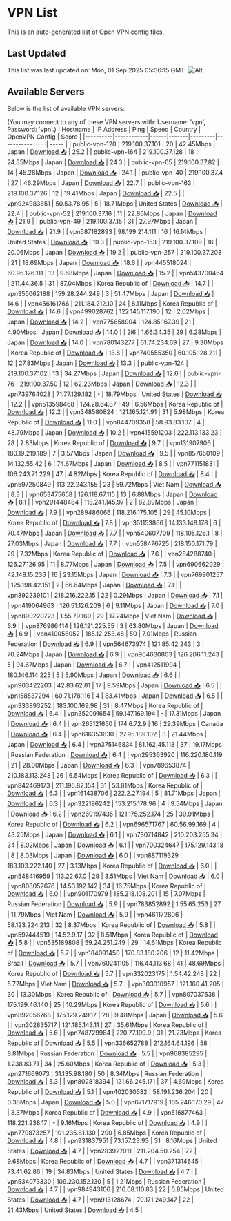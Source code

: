# VPN List

This is an auto-generated list of Open VPN config files.

## Last Updated

This list was last updated on: Mon, 01 Sep 2025 05:36:15 GMT.
![Alt](https://repobeats.axiom.co/api/embed/186b98318ef1479477931607c1ad7d823f12451f.svg "Repobeats analytics image")

## Available Servers

Below is the list of available VPN servers:

(You may connect to any of these VPN servers with: Username: 'vpn', Password: 'vpn'.)
| Hostname | IP Address | Ping | Speed | Country | OpenVPN Config | Score |
|----------|------------|------|-------|---------|----------------| ----- |
| public-vpn-120 | 219.100.37.101 | 20 | 42.45Mbps | Japan | [Download 📥](./configs/server_0_JP.ovpn) | 25.2 |
| public-vpn-164 | 219.100.37.128 | 18 | 24.85Mbps | Japan | [Download 📥](./configs/server_1_JP.ovpn) | 24.3 |
| public-vpn-65 | 219.100.37.82 | 14 | 45.28Mbps | Japan | [Download 📥](./configs/server_2_JP.ovpn) | 24.1 |
| public-vpn-40 | 219.100.37.4 | 27 | 46.29Mbps | Japan | [Download 📥](./configs/server_3_JP.ovpn) | 22.7 |
| public-vpn-163 | 219.100.37.126 | 12 | 19.41Mbps | Japan | [Download 📥](./configs/server_4_JP.ovpn) | 22.5 |
| vpn924983651 | 50.53.78.95 | 5 | 18.71Mbps | United States | [Download 📥](./configs/server_5_US.ovpn) | 22.4 |
| public-vpn-52 | 219.100.37.16 | 11 | 22.86Mbps | Japan | [Download 📥](./configs/server_6_JP.ovpn) | 21.9 |
| public-vpn-49 | 219.100.37.15 | 31 | 27.97Mbps | Japan | [Download 📥](./configs/server_7_JP.ovpn) | 21.9 |
| vpn587182893 | 98.199.214.111 | 16 | 16.14Mbps | United States | [Download 📥](./configs/server_8_US.ovpn) | 19.3 |
| public-vpn-153 | 219.100.37.109 | 16 | 20.06Mbps | Japan | [Download 📥](./configs/server_9_JP.ovpn) | 19.2 |
| public-vpn-257 | 219.100.37.208 | 21 | 18.69Mbps | Japan | [Download 📥](./configs/server_10_JP.ovpn) | 18.6 |
| vpn445518024 | 60.96.126.111 | 13 | 9.68Mbps | Japan | [Download 📥](./configs/server_11_JP.ovpn) | 15.2 |
| vpn543700464 | 211.44.36.5 | 31 | 87.04Mbps | Korea Republic of | [Download 📥](./configs/server_12_KR.ovpn) | 14.7 |
| vpn355062188 | 159.28.244.249 | 3 | 51.47Mbps | Japan | [Download 📥](./configs/server_13_JP.ovpn) | 14.6 |
| vpn456161766 | 211.184.212.10 | 24 | 8.11Mbps | Korea Republic of | [Download 📥](./configs/server_14_KR.ovpn) | 14.6 |
| vpn499028762 | 122.145.117.190 | 12 | 2.02Mbps | Japan | [Download 📥](./configs/server_15_JP.ovpn) | 14.2 |
| vpn775658904 | 124.85.167.39 | 21 | 4.90Mbps | Japan | [Download 📥](./configs/server_16_JP.ovpn) | 14.0 |
| 2i6 | 1.66.34.35 | 29 | 6.28Mbps | Japan | [Download 📥](./configs/server_17_JP.ovpn) | 14.0 |
| vpn780143277 | 61.74.234.69 | 27 | 9.30Mbps | Korea Republic of | [Download 📥](./configs/server_18_KR.ovpn) | 13.8 |
| vpn740555350 | 60.105.128.211 | 12 | 27.83Mbps | Japan | [Download 📥](./configs/server_19_JP.ovpn) | 13.3 |
| public-vpn-124 | 219.100.37.102 | 13 | 34.27Mbps | Japan | [Download 📥](./configs/server_20_JP.ovpn) | 12.6 |
| public-vpn-76 | 219.100.37.50 | 12 | 62.23Mbps | Japan | [Download 📥](./configs/server_21_JP.ovpn) | 12.3 |
| vpn739764028 | 71.77.129.182 | - | 18.79Mbps | United States | [Download 📥](./configs/server_22_US.ovpn) | 12.2 |
| vpn513598468 | 124.28.64.87 | 49 | 6.56Mbps | Korea Republic of | [Download 📥](./configs/server_23_KR.ovpn) | 12.2 |
| vpn348580824 | 121.165.121.91 | 31 | 5.98Mbps | Korea Republic of | [Download 📥](./configs/server_24_KR.ovpn) | 11.0 |
| vpn844709358 | 58.93.83.107 | 4 | 48.79Mbps | Japan | [Download 📥](./configs/server_25_JP.ovpn) | 10.2 |
| vpn415591203 | 222.113.133.23 | 28 | 2.83Mbps | Korea Republic of | [Download 📥](./configs/server_26_KR.ovpn) | 9.7 |
| vpn131907906 | 180.19.219.189 | 7 | 3.57Mbps | Japan | [Download 📥](./configs/server_27_JP.ovpn) | 9.5 |
| vpn857650109 | 14.132.55.42 | 6 | 74.67Mbps | Japan | [Download 📥](./configs/server_28_JP.ovpn) | 8.5 |
| vpn771151831 | 106.243.71.229 | 47 | 4.82Mbps | Korea Republic of | [Download 📥](./configs/server_29_KR.ovpn) | 8.4 |
| vpn597250849 | 113.22.243.155 | 23 | 59.72Mbps | Viet Nam | [Download 📥](./configs/server_30_VN.ovpn) | 8.3 |
| vpn653475658 | 126.118.67.115 | 13 | 6.88Mbps | Japan | [Download 📥](./configs/server_31_JP.ovpn) | 8.1 |
| vpn291448484 | 118.241.145.97 | 2 | 82.89Mbps | Japan | [Download 📥](./configs/server_32_JP.ovpn) | 7.9 |
| vpn289486066 | 118.216.175.105 | 29 | 45.10Mbps | Korea Republic of | [Download 📥](./configs/server_33_KR.ovpn) | 7.8 |
| vpn351153866 | 14.133.148.178 | 6 | 70.47Mbps | Japan | [Download 📥](./configs/server_34_JP.ovpn) | 7.7 |
| vpn540607709 | 118.105.126.1 | 8 | 27.03Mbps | Japan | [Download 📥](./configs/server_35_JP.ovpn) | 7.7 |
| vpn558476725 | 218.150.171.79 | 29 | 7.32Mbps | Korea Republic of | [Download 📥](./configs/server_36_KR.ovpn) | 7.6 |
| vpn284288740 | 126.27.126.95 | 11 | 8.77Mbps | Japan | [Download 📥](./configs/server_37_JP.ovpn) | 7.5 |
| vpn690662029 | 42.148.15.236 | 16 | 23.15Mbps | Japan | [Download 📥](./configs/server_38_JP.ovpn) | 7.3 |
| vpn769901257 | 125.198.42.151 | 2 | 66.64Mbps | Japan | [Download 📥](./configs/server_39_JP.ovpn) | 7.1 |
| vpn892239101 | 218.216.222.15 | 22 | 0.29Mbps | Japan | [Download 📥](./configs/server_40_JP.ovpn) | 7.1 |
| vpn419064963 | 126.51.126.209 | 6 | 9.11Mbps | Japan | [Download 📥](./configs/server_41_JP.ovpn) | 7.0 |
| vpn890220723 | 1.55.79.160 | 29 | 17.24Mbps | Viet Nam | [Download 📥](./configs/server_42_VN.ovpn) | 6.9 |
| vpn876986414 | 126.121.225.55 | 3 | 63.80Mbps | Japan | [Download 📥](./configs/server_43_JP.ovpn) | 6.9 |
| vpn410056052 | 185.12.253.48 | 50 | 7.01Mbps | Russian Federation | [Download 📥](./configs/server_44_RU.ovpn) | 6.9 |
| vpn564673974 | 121.85.42.243 | 3 | 70.24Mbps | Japan | [Download 📥](./configs/server_45_JP.ovpn) | 6.9 |
| vpn964630803 | 126.206.11.243 | 5 | 94.67Mbps | Japan | [Download 📥](./configs/server_46_JP.ovpn) | 6.7 |
| vpn412511994 | 180.146.114.225 | 5 | 5.90Mbps | Japan | [Download 📥](./configs/server_47_JP.ovpn) | 6.6 |
| vpn903422203 | 42.83.62.81 | 17 | 9.59Mbps | Japan | [Download 📥](./configs/server_48_JP.ovpn) | 6.5 |
| vpn158537294 | 60.71.178.116 | 4 | 83.41Mbps | Japan | [Download 📥](./configs/server_49_JP.ovpn) | 6.5 |
| vpn333893252 | 183.100.169.98 | 31 | 8.47Mbps | Korea Republic of | [Download 📥](./configs/server_50_KR.ovpn) | 6.4 |
| vpn352091654 | 59.147.169.194 | - | 17.31Mbps | Japan | [Download 📥](./configs/server_51_JP.ovpn) | 6.4 |
| vpn265121650 | 174.6.72.9 | 16 | 29.39Mbps | Canada | [Download 📥](./configs/server_52_CA.ovpn) | 6.4 |
| vpn616353630 | 27.95.189.102 | 3 | 21.44Mbps | Japan | [Download 📥](./configs/server_53_JP.ovpn) | 6.4 |
| vpn375146834 | 81.162.45.113 | 37 | 19.17Mbps | Russian Federation | [Download 📥](./configs/server_54_RU.ovpn) | 6.4 |
| vpn295363920 | 116.220.180.119 | 21 | 28.00Mbps | Japan | [Download 📥](./configs/server_55_JP.ovpn) | 6.3 |
| vpn789653874 | 210.183.113.248 | 26 | 6.54Mbps | Korea Republic of | [Download 📥](./configs/server_56_KR.ovpn) | 6.3 |
| vpn842469173 | 211.195.82.154 | 31 | 53.81Mbps | Korea Republic of | [Download 📥](./configs/server_57_KR.ovpn) | 6.3 |
| vpn161438706 | 222.2.27.194 | 5 | 81.71Mbps | Japan | [Download 📥](./configs/server_58_JP.ovpn) | 6.3 |
| vpn322196242 | 153.215.178.96 | 4 | 9.54Mbps | Japan | [Download 📥](./configs/server_59_JP.ovpn) | 6.2 |
| vpn260197435 | 121.175.252.174 | 25 | 39.91Mbps | Korea Republic of | [Download 📥](./configs/server_60_KR.ovpn) | 6.2 |
| vpn696571767 | 60.56.99.169 | 4 | 43.25Mbps | Japan | [Download 📥](./configs/server_61_JP.ovpn) | 6.1 |
| vpn730714842 | 210.203.255.34 | 34 | 8.02Mbps | Japan | [Download 📥](./configs/server_62_JP.ovpn) | 6.1 |
| vpn700324647 | 175.129.143.18 | 8 | 8.03Mbps | Japan | [Download 📥](./configs/server_63_JP.ovpn) | 6.0 |
| vpn887119329 | 183.103.222.140 | 27 | 3.13Mbps | Korea Republic of | [Download 📥](./configs/server_64_KR.ovpn) | 6.0 |
| vpn548416959 | 113.22.67.0 | 29 | 3.51Mbps | Viet Nam | [Download 📥](./configs/server_65_VN.ovpn) | 6.0 |
| vpn808052676 | 14.53.192.142 | 34 | 16.75Mbps | Korea Republic of | [Download 📥](./configs/server_66_KR.ovpn) | 6.0 |
| vpn901170979 | 185.218.108.201 | 15 | 7.07Mbps | Russian Federation | [Download 📥](./configs/server_67_RU.ovpn) | 5.9 |
| vpn783852892 | 1.55.65.253 | 27 | 11.79Mbps | Viet Nam | [Download 📥](./configs/server_68_VN.ovpn) | 5.9 |
| vpn461172806 | 58.123.224.213 | 32 | 8.37Mbps | Korea Republic of | [Download 📥](./configs/server_69_KR.ovpn) | 5.8 |
| vpn597444519 | 14.52.9.17 | 32 | 8.51Mbps | Korea Republic of | [Download 📥](./configs/server_70_KR.ovpn) | 5.8 |
| vpn535189808 | 59.24.251.249 | 29 | 14.61Mbps | Korea Republic of | [Download 📥](./configs/server_71_KR.ovpn) | 5.7 |
| vpn184091450 | 170.83.180.206 | 12 | 11.42Mbps | Brazil | [Download 📥](./configs/server_72_BR.ovpn) | 5.7 |
| vpn760241105 | 116.44.113.68 | 41 | 48.69Mbps | Korea Republic of | [Download 📥](./configs/server_73_KR.ovpn) | 5.7 |
| vpn332023175 | 1.54.42.243 | 22 | 5.77Mbps | Viet Nam | [Download 📥](./configs/server_74_VN.ovpn) | 5.7 |
| vpn303010957 | 121.160.41.205 | 30 | 13.30Mbps | Korea Republic of | [Download 📥](./configs/server_75_KR.ovpn) | 5.7 |
| vpn807037638 | 175.199.46.140 | 25 | 10.29Mbps | Korea Republic of | [Download 📥](./configs/server_76_KR.ovpn) | 5.6 |
| vpn892056768 | 175.129.249.17 | 28 | 9.48Mbps | Japan | [Download 📥](./configs/server_77_JP.ovpn) | 5.6 |
| vpn302835717 | 121.185.143.11 | 27 | 35.61Mbps | Korea Republic of | [Download 📥](./configs/server_78_KR.ovpn) | 5.6 |
| vpn748729984 | 220.77.199.9 | 31 | 21.23Mbps | Korea Republic of | [Download 📥](./configs/server_79_KR.ovpn) | 5.5 |
| vpn336652788 | 212.164.64.196 | 58 | 8.81Mbps | Russian Federation | [Download 📥](./configs/server_80_RU.ovpn) | 5.5 |
| vpn968385295 | 1.238.83.71 | 34 | 25.60Mbps | Korea Republic of | [Download 📥](./configs/server_81_KR.ovpn) | 5.3 |
| vpn271669073 | 31.135.98.180 | 50 | 8.34Mbps | Russian Federation | [Download 📥](./configs/server_82_RU.ovpn) | 5.3 |
| vpn802818394 | 121.66.245.171 | 37 | 4.69Mbps | Korea Republic of | [Download 📥](./configs/server_83_KR.ovpn) | 5.1 |
| vpn402030582 | 58.191.236.204 | 20 | 0.38Mbps | Japan | [Download 📥](./configs/server_84_JP.ovpn) | 5.0 |
| vpn671717919 | 165.246.170.29 | 47 | 3.37Mbps | Korea Republic of | [Download 📥](./configs/server_85_KR.ovpn) | 4.9 |
| vpn516877463 | 118.221.238.17 | - | 9.16Mbps | Korea Republic of | [Download 📥](./configs/server_86_KR.ovpn) | 4.9 |
| vpn779873257 | 101.235.81.130 | 290 | 6.85Mbps | Korea Republic of | [Download 📥](./configs/server_87_KR.ovpn) | 4.8 |
| vpn931837951 | 73.157.23.93 | 31 | 8.16Mbps | United States | [Download 📥](./configs/server_88_US.ovpn) | 4.7 |
| vpn283927011 | 211.204.50.254 | 72 | 9.68Mbps | Korea Republic of | [Download 📥](./configs/server_89_KR.ovpn) | 4.7 |
| vpn371314645 | 73.41.62.86 | 19 | 34.83Mbps | United States | [Download 📥](./configs/server_90_US.ovpn) | 4.7 |
| vpn534073330 | 109.230.152.130 | 5 | 1.21Mbps | Russian Federation | [Download 📥](./configs/server_91_RU.ovpn) | 4.7 |
| vpn984943106 | 216.68.110.83 | 22 | 6.85Mbps | United States | [Download 📥](./configs/server_92_US.ovpn) | 4.7 |
| vpn913128674 | 70.171.249.147 | 22 | 21.43Mbps | United States | [Download 📥](./configs/server_93_US.ovpn) | 4.5 |
